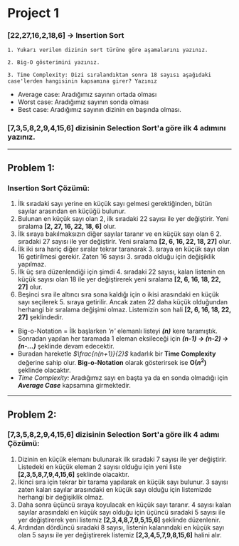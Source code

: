 # Project 1

### [22,27,16,2,18,6] -> Insertion Sort

    1. Yukarı verilen dizinin sort türüne göre aşamalarını yazınız.

    2. Big-O gösterimini yazınız.

    3. Time Complexity: Dizi sıralandıktan sonra 18 sayısı aşağıdaki case'lerden hangisinin kapsamına girer? Yazınız

* Average case: Aradığımız sayının ortada olması
* Worst case: Aradığımız sayının sonda olması
* Best case: Aradığımız sayının dizinin en başında olması.


### [7,3,5,8,2,9,4,15,6] dizisinin Selection Sort'a göre ilk 4 adımını yazınız.

---

## Problem 1: 
### Insertion Sort Çözümü:

1. İlk sıradaki sayı yerine en küçük sayı gelmesi gerektiğinden, bütün sayılar arasından en küçüğü bulunur.
2. Bulunan en küçük sayı olan 2, ilk sıradaki 22 sayısı ile yer değiştirir. Yeni sıralama **[2, 27, 16, 22, 18, 6]** olur.
3. İlk sıraya bakılmaksızın diğer sayılar taranır ve en küçük sayı olan 6 2. sıradaki 27 sayısı ile yer değiştirir. Yeni sıralama **[2, 6, 16, 22, 18, 27]** olur.
4. İlk iki sıra hariç diğer sıralar tekrar taranarak 3. sıraya en küçük sayı olan 16 getirilmesi gerekir. Zaten 16 sayısı 3. sırada olduğu için değişiklik yapılmaz.
5. İlk üç sıra düzenlendiği için şimdi 4. sıradaki 22 sayısı, kalan listenin en küçük sayısı olan 18 ile yer değiştirerek yeni sıralama **[2, 6, 16, 18, 22, 27]** olur.
6. Beşinci sıra ile altıncı sıra sona kaldığı için o ikisi arasındaki en küçük sayı seçilerek 5. sıraya getirilir. Ancak zaten 22 daha küçük olduğundan herhangi bir sıralama değişimi olmaz. Listemizin son hali **[2, 6, 16, 18, 22, 27]** şeklindedir.

* Big-o-Notation = İlk başlarken *'n'* elemanlı listeyi **_(n)_** kere taramıştık. Sonradan yapılan her taramada 1 eleman eksileceği için **_(n-1) -> (n-2) -> (n-...)_** şeklinde devam edecektir.  
* Buradan hareketle *$\frac{n(n+1)}{2}$* kadarlık bir **Time Complexity** değerine sahip olur. **Big-o-Notation** olarak gösterirsek ise **O($n^2$)** şeklinde olacaktır.
* *Time Complexity:* Aradığımız sayı en başta ya da en sonda olmadığı için **_Average Case_** kapsamına girmektedir.

***

## Problem 2:
### [7,3,5,8,2,9,4,15,6] dizisinin Selection Sort'a göre ilk 4 adımı Çözümü:

1. Dizinin en küçük elemanı bulunarak ilk sıradaki 7 sayısı ile yer değiştirir. Listedeki en küçük eleman 2 sayısı olduğu için yeni liste **[2,3,5,8,7,9,4,15,6]** şeklinde olacaktır.
2. İkinci sıra için tekrar bir tarama yapılarak en küçük sayı bulunur. 3 sayısı zaten kalan sayılar arasındaki en küçük sayı olduğu için listemizde herhangi bir değişiklik olmaz.
3. Daha sonra üçüncü sıraya koyulacak en küçük sayı taranır. 4 sayısı kalan sayılar arasındaki en küçük sayı olduğu için üçüncü sıradaki 5 sayısı ile yer değiştirerek yeni listemiz **[2,3,4,8,7,9,5,15,6]** şeklinde düzenlenir.
4. Ardından dördüncü sıradaki 8 sayısı, listenin kalanındaki en küçük sayı olan 5 sayısı ile yer değiştirerek listemiz **[2,3,4,5,7,9,8,15,6]** halini alır.